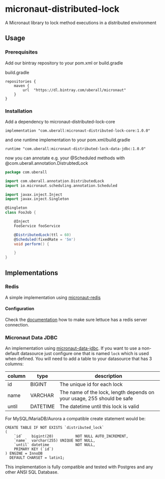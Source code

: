 # micronaut-distributed-lock
A Micronaut library to lock method executions in a distributed environment

## Usage

### Prerequisites

Add our bintray repository to your pom.xml or build.gradle

build.gradle
```
repositories {
    maven {
        url  "https://dl.bintray.com/uberall/micronaut" 
    }
}
```

### Installation

Add a dependency to micronaut-distributed-lock-core

```
implementation "com.uberall:micronaut-distributed-lock-core:1.0.0"
```

and one runtime implementation to your pom.xml/build.gradle

```
runtime "com.uberall:micronaut-distributed-lock-data-jdbc:1.0.0"
```

now you can annotate e.g. your @Scheduled methods with @com.uberall.annotation.DistrubtedLock

```groovy
package com.uberall

import com.uberall.annotation.DistributedLock
import io.micronaut.scheduling.annotation.Scheduled

import javax.inject.Inject
import javax.inject.Singleton

@Singleton
class FooJob {

    @Inject
    FooService fooService

    @DistributedLock(ttl = 60)
    @Scheduled(fixedRate = '5m')
    void perform() {

    }
}
```

## Implementations

### Redis
A simple implementation using [micronaut-redis](https://micronaut-projects.github.io/micronaut-redis/latest/guide/)

#### Configuration
Check the [documentation](https://micronaut-projects.github.io/micronaut-redis/latest/guide/) how to make sure lettuce has a redis server connection.

### Micronaut Data JDBC
An implementation using [micronaut-data-jdbc](https://micronaut-projects.github.io/micronaut-data/latest/guide/#jdbcQuickStart). If you want to use a non-default datasource
just configure one that is named `lock` which is used when defined.
You will need to add a table to your datasource that has 3 columns: 

| column |  type | description |
|--------|--------|--------|
|  id |  BIGINT |  The unique id for each lock |
| name | VARCHAR | The name of the lock, length depends on your usage, 255 should be safe |
|  until |  DATETIME |  The datetime until this lock is valid |

For MySQL/MariaDB/Aurora a compatible create statement would be:

```mysql
CREATE TABLE IF NOT EXISTS `distributed_lock`
(
    `id`    bigint(20)          NOT NULL AUTO_INCREMENT,
    `name`  varchar(255) UNIQUE NOT NULL,
    `until` datetime            NOT NULL,
    PRIMARY KEY (`id`)
) ENGINE = InnoDB
  DEFAULT CHARSET = latin1;
```

This implementation is fully compatible and tested with Postgres and any other ANSI SQL Database. 
